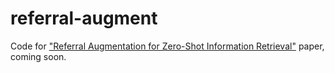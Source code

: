# referral-augment

Code for ["Referral Augmentation for Zero-Shot Information Retrieval"](https://arxiv.org/abs/2305.15098) paper, coming soon.
